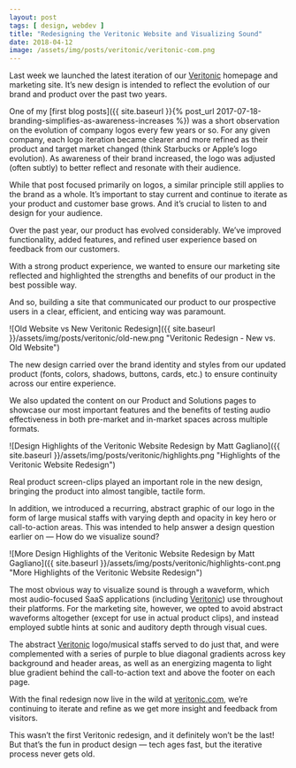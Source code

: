 ```yaml
---
layout: post
tags: [ design, webdev ]
title: "Redesigning the Veritonic Website and Visualizing Sound"
date: 2018-04-12
image: /assets/img/posts/veritonic/veritonic-com.png
---
```


Last week we launched the latest iteration of our [Veritonic](https://www.veritonic.com/) homepage and marketing site. It’s new design is intended to reflect the evolution of our brand and product over the past two years. 

One of my [first blog posts]({{ site.baseurl }}{% post_url 2017-07-18-branding-simplifies-as-awareness-increases %}) was a short observation on the evolution of company logos every few years or so. For any given company, each logo iteration became clearer and more refined as their product and target market changed (think Starbucks or Apple’s logo evolution). As awareness of their brand increased, the logo was adjusted (often subtly) to better reflect and resonate with their audience.

While that post focused primarily on logos, a similar principle still applies to the brand as a whole. It’s important to stay current and continue to iterate as your product and customer base grows. And it’s crucial to listen to and design for your audience.

Over the past year, our product has evolved considerably. We’ve improved functionality, added features, and refined user experience based on feedback from our customers. 

With a strong product experience, we wanted to ensure our marketing site reflected and highlighted the strengths and benefits of our product in the best possible way.

And so, building a site that communicated our product to our prospective users in a clear, efficient, and enticing way was paramount.

![Old Website vs New Veritonic Redesign]({{ site.baseurl }}/assets/img/posts/veritonic/old-new.png "Veritonic Redesign - New vs. Old Website")

The new design carried over the brand identity and styles from our updated product (fonts, colors, shadows, buttons, cards, etc.) to ensure continuity across our entire experience.

We also updated the content on our Product and Solutions pages to showcase our most important features and the benefits of testing audio effectiveness in both pre-market and in-market spaces across multiple formats.

![Design Highlights of the Veritonic Website Redesign by Matt Gagliano]({{ site.baseurl }}/assets/img/posts/veritonic/highlights.png "Highlights of the Veritonic Website Redesign")

Real product screen-clips played an important role in the new design, bringing the product into almost tangible, tactile form.

In addition, we introduced a recurring, abstract graphic of our logo in the form of large musical staffs with varying depth and opacity in key hero or call-to-action areas. This was intended to help answer a design question earlier on — How do we visualize sound?

![More Design Highlights of the Veritonic Website Redesign by Matt Gagliano]({{ site.baseurl }}/assets/img/posts/veritonic/highlights-cont.png "More Highlights of the Veritonic Website Redesign")

The most obvious way to visualize sound is through a waveform, which most audio-focused SaaS applications (including [Veritonic](https://www.veritonic.com/)) use throughout their platforms. For the marketing site, however, we opted to avoid abstract waveforms altogether (except for use in actual product clips), and instead employed subtle hints at sonic and auditory depth through visual cues.

The abstract [Veritonic](https://www.veritonic.com/) logo/musical staffs served to do just that, and were complemented with a series of purple to blue diagonal gradients across key background and header areas, as well as an energizing magenta to light blue gradient behind the call-to-action text and above the footer on each page.

With the final redesign now live in the wild at [veritonic.com](https://www.veritonic.com/), we’re continuing to iterate and refine as we get more insight and feedback from visitors.

This wasn’t the first Veritonic redesign, and it definitely won’t be the last! But that’s the fun in product design — tech ages fast, but the iterative process never gets old.